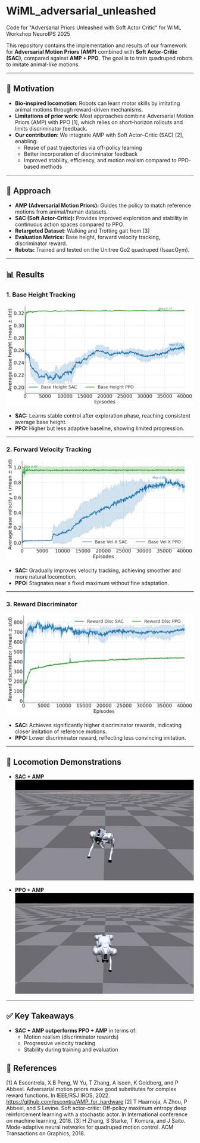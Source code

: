 # WiML_adversarial_unleashed
Code for "Adversarial Priors Unleashed with Soft Actor Critic" for WiML Workshop NeuroIPS 2025

This repository contains the implementation and results of our framework for **Adversarial Motion Priors (AMP)** combined with **Soft Actor-Critic (SAC)**, compared against **AMP + PPO**. The goal is to train quadruped robots to imitate animal-like motions.

---

## 🚀 Motivation
- **Bio-inspired locomotion**: Robots can learn motor skills by imitating animal motions through reward-driven mechanisms.  
- **Limitations of prior work**: Most approaches combine Adversarial Motion Priors (AMP) with PPO [1], which relies on short-horizon rollouts and limits discriminator feedback.  
- **Our contribution**: We integrate AMP with Soft Actor–Critic (SAC) [2], enabling:  
  - Reuse of past trajectories via off-policy learning  
  - Better incorporation of discriminator feedback  
  - Improved stability, efficiency, and motion realism compared to PPO-based methods 
---

## 🧩 Approach
- **AMP (Adversarial Motion Priors):** Guides the policy to match reference motions from animal/human datasets.  
- **SAC (Soft Actor-Critic):** Provides improved exploration and stability in continuous action spaces compared to PPO.
- **Retargeted Dataset**: Walking and Trotting gait from [3]
- **Evaluation Metrics:** Base height, forward velocity tracking, discriminator reward.  
- **Robots:** Trained and tested on the Unitree Go2 quadruped (IsaacGym).  

---

## 📊 Results

### 1. Base Height Tracking
![Base Height](evaluation/Average_base_height.png)  
- **SAC:** Learns stable control after exploration phase, reaching consistent average base height.  
- **PPO:** Higher but less adaptive baseline, showing limited progression.  

---

### 2. Forward Velocity Tracking
![Base Velocity X](evaluation/avregae_lin_velx.png)  
- **SAC:** Gradually improves velocity tracking, achieving smoother and more natural locomotion.  
- **PPO:** Stagnates near a fixed maximum without fine adaptation.  

---

### 3. Reward Discriminator
![Reward Discriminator](evaluation/reward_dirscriminator.png)  
- **SAC:** Achieves significantly higher discriminator rewards, indicating closer imitation of reference motions.  
- **PPO:** Lower discriminator reward, reflecting less convincing imitation.  

---

## 🎥 Locomotion Demonstrations

- **SAC + AMP**  
![SAC AMP](evaluation/SAC_AMP.gif)

- **PPO + AMP**  
![PPO AMP](evaluation/PPO_AMP.gif)

---

## ✅ Key Takeaways
- **SAC + AMP outperforms PPO + AMP** in terms of:
  - Motion realism (discriminator rewards)  
  - Progressive velocity tracking  
  - Stability during training and evaluation  

## 📖 References
[1] A Escontrela, X.B Peng, W Yu, T Zhang, A Iscen, K Goldberg, and P Abbeel. Adversarial motion priors
make good substitutes for complex reward functions. In IEEE/RSJ IROS, 2022. https://github.com/escontra/AMP_for_hardware
[2] T Haarnoja, A Zhou, P Abbeel, and S Levine. Soft actor-critic: Off-policy maximum entropy deep
reinforcement learning with a stochastic actor. In International conference on machine learning, 2018.
[3] H Zhang, S Starke, T Komura, and J Saito. Mode-adaptive neural networks for quadruped motion control.
ACM Transactions on Graphics, 2018.

